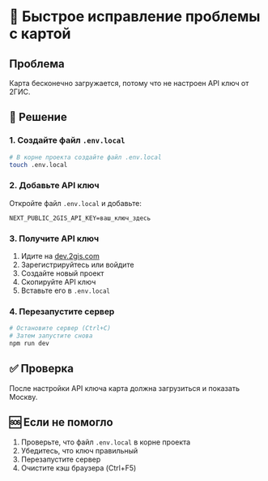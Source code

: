 # 🚨 Быстрое исправление проблемы с картой

## Проблема
Карта бесконечно загружается, потому что не настроен API ключ от 2ГИС.

## 🔧 Решение

### 1. Создайте файл `.env.local`
```bash
# В корне проекта создайте файл .env.local
touch .env.local
```

### 2. Добавьте API ключ
Откройте файл `.env.local` и добавьте:
```
NEXT_PUBLIC_2GIS_API_KEY=ваш_ключ_здесь
```

### 3. Получите API ключ
1. Идите на [dev.2gis.com](https://dev.2gis.com/)
2. Зарегистрируйтесь или войдите
3. Создайте новый проект
4. Скопируйте API ключ
5. Вставьте его в `.env.local`

### 4. Перезапустите сервер
```bash
# Остановите сервер (Ctrl+C)
# Затем запустите снова
npm run dev
```

## ✅ Проверка
После настройки API ключа карта должна загрузиться и показать Москву.

## 🆘 Если не помогло
1. Проверьте, что файл `.env.local` в корне проекта
2. Убедитесь, что ключ правильный
3. Перезапустите сервер
4. Очистите кэш браузера (Ctrl+F5)
